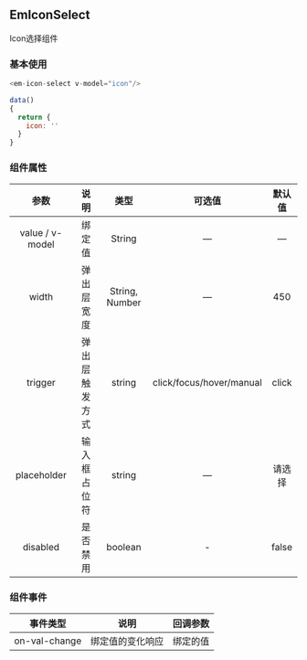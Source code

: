 ## EmIconSelect

Icon选择组件

### 基本使用

````javascript
<em-icon-select v-model="icon"/>

data()
{
  return {
    icon: ''
  }
}

````

### 组件属性

|       参数        |   说明    |       类型       |           可选值            |  默认值  |
|:---------------:|:-------:|:--------------:|:------------------------:|:-----:|
| value / v-model |   绑定值   |     String     |            —             |   —   |
|      width      |  弹出层宽度  | String, Number |            —             |  450  |
|     trigger     | 弹出层触发方式 |     string     | click/focus/hover/manual | click |
|   placeholder   | 输入框占位符  |     string     |            —             |  请选择  |
|    disabled     |  是否禁用   |    boolean     |            -             | false |

### 组件事件

|     事件类型      |    说明    | 回调参数 |
|:-------------:|:--------:|:----:|
| on-val-change | 绑定值的变化响应 | 绑定的值 |
